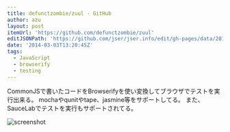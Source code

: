```yaml
---
title: defunctzombie/zuul · GitHub
author: azu
layout: post
itemUrl: 'https://github.com/defunctzombie/zuul'
editJSONPath: 'https://github.com/jser/jser.info/edit/gh-pages/data/2014/03/index.json'
date: '2014-03-03T13:20:45Z'
tags:
  - JavaScript
  - browserify
  - testing
---
```

CommonJSで書いたコードをBrowserifyを使い変換してブラウザでテストを実行出来る。
mochaやqunitやtape、jasmine等をサポートしてる。
また、SauceLabでテストを実行もサポートされてる。

![screenshot](http://gyazo.com/89c7fe1dcfd56ca2697bb74114926512.gif)
